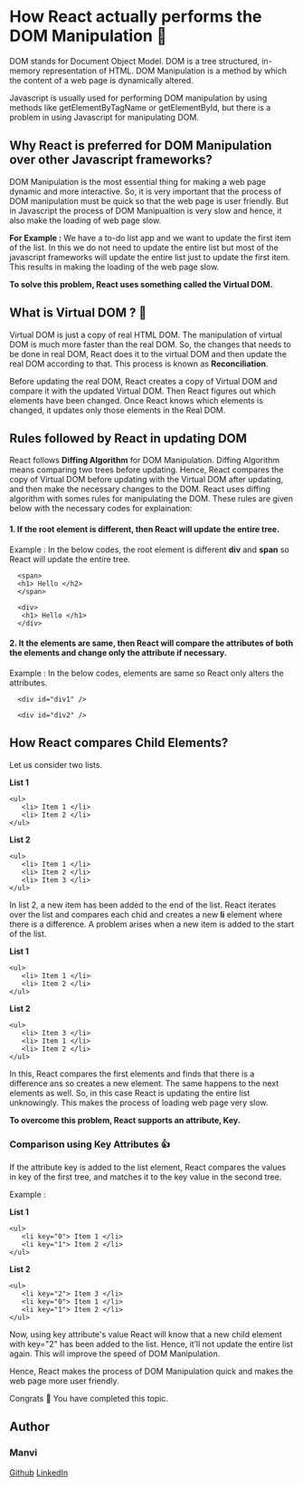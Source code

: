 # How React actually performs the DOM Manipulation :pencil:

DOM stands for Document Object Model. DOM is a tree structured, in-memory representation of HTML. DOM Manipulation is a method by which the content of a web page is dynamically altered.

Javascript is usually used for performing DOM manipulation by using methods like getElementByTagName or getElementById, but there is a problem in using Javascript for manipulating DOM.

## Why React is preferred for DOM Manipulation over other Javascript frameworks?

DOM Manipulation is the most essential thing for making a web page dynamic and more interactive. So, it is very important that the process of DOM manipulation must be quick so that the web page is user friendly. But in Javascript the process of DOM Manipualtion is very slow and hence, it also make the loading of web page slow. 

**For Example :** We have a to-do list app and we want to update the first item of the list. In this we do not need to update the entire list but most of the javascript frameworks will update the entire list just to update the first item. This results in making the loading of the web page slow. 

**To solve this problem, React uses something called the Virtual DOM.**


## What is Virtual DOM ? :beginner:

Virtual DOM is just a copy of real HTML DOM. The manipulation of virtual DOM is much more faster than the real DOM. So, the changes that needs to be done in real DOM, React does it to the virtual DOM and then update the real DOM according to that. This process is known as  **Reconciliation**. 

Before updating the real DOM, React creates a copy of Virtual DOM and compare it with the updated Virtual DOM. Then React figures out which elements have been changed. Once React knows which elements is changed, it updates only those elements in the Real DOM. 

## Rules followed by React in updating DOM

React follows **Diffing Algorithm**  for DOM Manipulation. Diffing Algorithm means comparing two trees before updating. Hence, React compares the copy of Virtual DOM before updating with the Virtual DOM after updating, and then make the necessary changes to the DOM. React uses diffing algorithm with somes rules for manipulating the DOM. These rules are given below with the necessary codes for explaination:

#### 1. If the root element is different, then React will update the entire tree.
  Example :  In the below codes, the root element is different **div** and **span** so React will update the entire tree.
  
 ```
   <span> 
   <h1> Hello </h2>
   </span>
 ```
     

``` 
  <div>
   <h1> Hello </h1>
  </div>
 ```

#### 2. It the elements are same, then React will compare the attributes of both the elements and change only the attribute if necessary.
 Example :  In the below codes, elements are same so React only alters the attributes.
  
 ```
   <div id="div1" />
 ```
     

``` 
  <div id="div2" />
```


## How React compares Child Elements?

Let us consider two lists.

**List 1**

```
<ul>
   <li> Item 1 </li>
   <li> Item 2 </li>
</ul>
```

**List 2**

```
<ul>
   <li> Item 1 </li>
   <li> Item 2 </li>
   <li> Item 3 </li>
</ul>
```
  
In list 2, a new item has been added to the end of the list. React iterates over the list and compares each chid and creates a new **li** element where there is a difference. A problem arises when a new item is added to the start of the list.

**List 1**

```
<ul>
   <li> Item 1 </li>
   <li> Item 2 </li>
</ul>
```

**List 2**

```
<ul>
   <li> Item 3 </li>
   <li> Item 1 </li>
   <li> Item 2 </li>
</ul>
```
 
In this, React compares the first elements and finds that there is a difference ans so creates a new element. The same happens to the next elements as well. So, in this case React is updating the entire list unknowingly. This makes the process of loading web page very slow.

**To overcome this problem, React supports an attribute, Key.**

### Comparison using Key Attributes :thumbsup:

If the attribute key is added to the list element, React compares the values in key of the first tree, and matches it to the key value in the second tree.

Example :

**List 1**

```
<ul>
   <li key="0"> Item 1 </li>
   <li key="1"> Item 2 </li>
</ul>
```

**List 2**

```
<ul>
   <li key="2"> Item 3 </li>
   <li key="0"> Item 1 </li>
   <li key="1"> Item 2 </li>
</ul>
```

Now, using key attribute's value React will know that a new child element with key="2" has been added to the list. Hence, it’ll not update the entire list again. This will improve the speed of DOM Manipulation.

Hence, React makes the process of DOM Manipulation quick and makes the web page more user friendly.

Congrats :sparkler: You have completed this topic.

## Author 
### Manvi
[Github](https://gist.github.com/manvi-123894) 
[LinkedIn](https://www.linkedin.com/in/manvi-3b838b1b5/)



